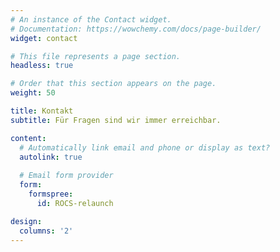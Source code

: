 ```yaml
---
# An instance of the Contact widget.
# Documentation: https://wowchemy.com/docs/page-builder/
widget: contact

# This file represents a page section.
headless: true

# Order that this section appears on the page.
weight: 50

title: Kontakt
subtitle: Für Fragen sind wir immer erreichbar.

content:
  # Automatically link email and phone or display as text?
  autolink: true
  
  # Email form provider
  form:
    formspree:
      id: ROCS-relaunch

design:
  columns: '2'
---
```

